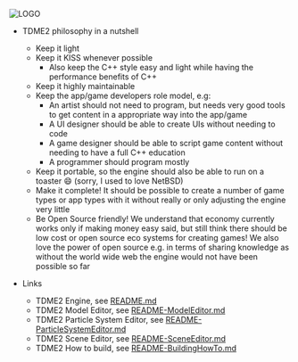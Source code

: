 ![LOGO](https://raw.githubusercontent.com/andreasdr/tdme2/master/resources/logos/github-logo.png)

- TDME2 philosophy in a nutshell
   - Keep it light
   - Keep it KISS whenever possible
       - Also keep the C++ style easy and light while having the performance benefits of C++
   - Keep it highly maintainable
   - Keep the app/game developers role model, e.g:
       - An artist should not need to program, but needs very good tools to get content in a appropriate way into the app/game
       - A UI designer should be able to create UIs without needing to code
       - A game designer should be able to script game content without needing to have a full C++ education
       - A programmer should program mostly
   - Keep it portable, so the engine should also be able to run on a toaster :smile: (sorry, I used to love NetBSD)
   - Make it complete! It should be possible to create a number of game types or app types with it without really or only adjusting the engine very little
   - Be Open Source friendly! We understand that economy currently works only if making money easy said, but still think there should be low cost or open source eco systems for creating games! We also love the power of open source e.g. in terms of sharing knowledge as without the world wide web the engine would not have been possible so far

- Links
	- TDME2 Engine, see [README.md](./README.md)
    - TDME2 Model Editor, see [README-ModelEditor.md](./README-ModelEditor.md)
    - TDME2 Particle System Editor, see [README-ParticleSystemEditor.md](./README-ParticleSystemEditor.md)
    - TDME2 Scene Editor, see [README-SceneEditor.md](./README-SceneEditor.md)
    - TDME2 How to build, see [README-BuildingHowTo.md](./README-BuildingHowTo.md)
